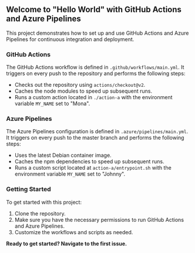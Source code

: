 ## Welcome to "Hello World" with GitHub Actions and Azure Pipelines

This project demonstrates how to set up and use GitHub Actions and Azure Pipelines for continuous integration and deployment.

### GitHub Actions

The GitHub Actions workflow is defined in `.github/workflows/main.yml`. It triggers on every push to the repository and performs the following steps:
- Checks out the repository using `actions/checkout@v2`.
- Caches the node modules to speed up subsequent runs.
- Runs a custom action located in `./action-a` with the environment variable `MY_NAME` set to "Mona".

### Azure Pipelines

The Azure Pipelines configuration is defined in `.azure/pipelines/main.yml`. It triggers on every push to the master branch and performs the following steps:
- Uses the latest Debian container image.
- Caches the npm dependencies to speed up subsequent runs.
- Runs a custom script located at `action-a/entrypoint.sh` with the environment variable `MY_NAME` set to "Johnny".

### Getting Started

To get started with this project:
1. Clone the repository.
2. Make sure you have the necessary permissions to run GitHub Actions and Azure Pipelines.
3. Customize the workflows and scripts as needed.

**Ready to get started? Navigate to the first issue.**